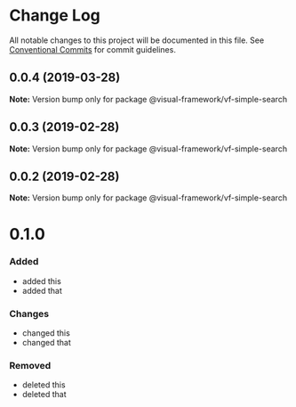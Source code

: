 # Change Log

All notable changes to this project will be documented in this file.
See [Conventional Commits](https://conventionalcommits.org) for commit guidelines.

## 0.0.4 (2019-03-28)

**Note:** Version bump only for package @visual-framework/vf-simple-search





## 0.0.3 (2019-02-28)

**Note:** Version bump only for package @visual-framework/vf-simple-search





## 0.0.2 (2019-02-28)

**Note:** Version bump only for package @visual-framework/vf-simple-search





# 0.1.0

### Added
- added this
- added that

### Changes

- changed this
- changed that

### Removed

- deleted this
- deleted that
